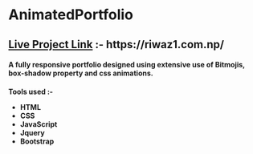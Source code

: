 <h1>AnimatedPortfolio</h1>
<h2><u>Live Project Link</u> :-  https://riwaz1.com.np/ </h2>
<h4>A fully responsive portfolio designed using extensive use of Bitmojis, box-shadow property and css animations.</h4>

<h4>Tools used :-
    <ul>
        <li>HTML</li>
        <li>CSS</li>
        <li>JavaScript</li>
        <li>Jquery</li>
        <li>Bootstrap</li>
    </ul>
</h4>
                
